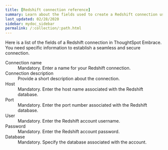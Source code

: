 ```yaml
---
title: [Redshift connection reference]
summary: Learn about the fields used to create a Redshift connection using ThoughtSpot Embrace.
last_updated: 02/28/2020
sidebar: mydoc_sidebar
permalink: /:collection/:path.html
---
```


Here is a list of the fields of a Redshift connection in ThoughtSpot Embrace. You need specific information to establish a seamless and secure connection.

 <dl>
   <dlentry id="connection_name">
     <dt>Connection name</dt>
     <dd>Mandatory. Enter a name for your Redshift connection.</dd>
   </dlentry>
   <dlentry id="connection_description">
     <dt>Connection description</dt>
     <dd>Provide a short description about the connection.</dd>
   </dlentry>
   <dlentry id="host">
     <dt>Host</dt>
     <dd>Mandatory. Enter the host name associated with the Redshift database.</dd>
   </dlentry>
   <dlentry id="port">
     <dt>Port</dt>
     <dd>Mandatory. Enter the port number associated with the Redshift database.</dd>
   </dlentry>
   <dlentry id="user">
     <dt>User</dt>
     <dd>Mandatory. Enter the Redshift account username.</dd>
   </dlentry>
   <dlentry id="password">
     <dt>Password</dt>
     <dd>Mandatory. Enter the Redshift account password.</dd>
   </dlentry>
   <dlentry id="database">
     <dt>Database</dt>
     <dd>Mandatory. Specify the database associated with the account.</dd>
   </dlentry>
</dl>
